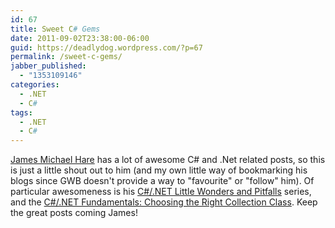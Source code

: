 ```yaml
---
id: 67
title: Sweet C# Gems
date: 2011-09-02T23:38:00-06:00
guid: https://deadlydog.wordpress.com/?p=67
permalink: /sweet-c-gems/
jabber_published:
  - "1353109146"
categories:
  - .NET
  - C#
tags:
  - .NET
  - C#
---
```


[James Michael Hare](http://geekswithblogs.net/BlackRabbitCoder/Default.aspx) has a lot of awesome C# and .Net related posts, so this is just a little shout out to him (and my own little way of bookmarking his blogs since GWB doesn't provide a way to "favourite" or "follow" him). Of particular awesomeness is his [C#/.NET Little Wonders and Pitfalls](http://geekswithblogs.net/BlackRabbitCoder/archive/2011/08/11/c.net-little-wonders--pitfalls-the-complete-collection-so-far.aspx) series, and the [C#/.NET Fundamentals: Choosing the Right Collection Class](http://geekswithblogs.net/BlackRabbitCoder/archive/2011/06/16/c.net-fundamentals-choosing-the-right-collection-class.aspx). Keep the great posts coming James!

